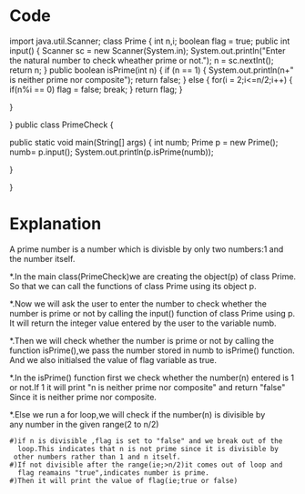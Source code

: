 # Code
import java.util.Scanner;
class Prime
{
  int n,i;
  boolean flag = true;
  public int input() {
  Scanner sc = new Scanner(System.in);
  System.out.println("Enter the natural number to check wheather prime or not.");
  n = sc.nextInt();
  return n;
  }
  public boolean isPrime(int n) {
    if (n == 1)
    {
      System.out.println(n+" is neither prime nor composite");
      return false;
    }
    else {
      for(i = 2;i<=n/2;i++)
      {
        if(n%i == 0)
          flag = false;
          break;
      }
      return flag;
    }
    
  }
  
  
}
public class PrimeCheck {

  public static void main(String[] args) {
    int numb;
    Prime p = new Prime();
    numb= p.input();
    System.out.println(p.isPrime(numb));

  }

}

# Explanation

A prime number is a number which is divisble by only two numbers:1 and the number itself.

*.In the main class(PrimeCheck)we are creating the object(p) of class Prime.
  So that we can call the functions of class Prime using its object p.
  
*.Now we will ask the user to enter the number to check whether the number 
  is prime or not by calling the input() function of class Prime using p.
  It will return the integer value entered by the user to the variable numb.
  
*.Then we will check  whether the number is prime or not by calling the 
  function isPrime(),we pass the number stored in numb to isPrime()
  function.  And we also initialsed the value of flag variable as true.
  
*.In the isPrime() function first we check whether the number(n) entered 
  is 1 or not.If 1 it will print "n is neither prime nor composite" and 
  return "false" Since it is  neither prime nor composite.
  
*.Else we run a for loop,we will check if the number(n) is divisible by  
  any number in the given range(2 to n/2)
  
    #)if n is divisible ,flag is set to "false" and we break out of the 
      loop.This indicates that n is not prime since it is divisible by 
     other numbers rather than 1 and n itself.
    #)If not divisible after the range(ie;>n/2)it comes out of loop and 
      flag reamains "true",indicates number is prime.
    #)Then it will print the value of flag(ie;true or false)
